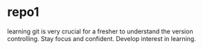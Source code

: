 # repo1
learning git is very crucial for a fresher to understand the version controlling.
Stay focus and confident.
Develop interest in learning.
